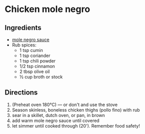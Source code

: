 # Chicken mole negro

## Ingredients

* [mole negro sauce](mole-negro.md)
* Rub spices:
  * 1 tsp cumin
  * 1 tsp coriander
  * 1 tsp chili powder
  * 1/2 tsp cinnamon
  * 2 tbsp olive oil
  * ½ cup broth or stock

## Directions

1. (Preheat oven 180°C) — or don't and use the stove
2. Season skinless, boneless chicken thighs (pollo fino) with rub 
3. sear in a skillet, dutch oven, or pan, in brown
4. add warm mole negro sauce until covered
5. let simmer until cooked through (20'). Remember food safety!
